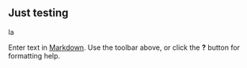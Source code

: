 ## Just testing

la

Enter text in [Markdown](http://daringfireball.net/projects/markdown/). Use the toolbar above, or click the **?** button for formatting help.

